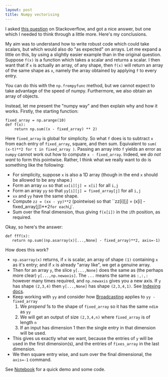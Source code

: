 ```yaml
---
layout: post
title: Numpy vectorising
---
```


I asked [this question](http://stackoverflow.com/questions/43000309/vectorise-numpy-code-on-demand) on Stackoverflow, and got a nice answer, but one which I needed to think through a little more.  Here's my conclusions.

My aim was to understand how to write robust code which could take scalars, but which would also do "as expected" on arrays.  Let me expand a little on this, by using a slightly easier example than in the original question.  Suppose `f(x)` is a function which takes a scalar and returns a scalar.  I then want that if `x` is actually an array, of any shape, then `f(x)` will return an array of the same shape as `x`, namely the array obtained by applying `f` to every entry.

<!--more-->

You can do this with the `np.frompyfunc` method, but we cannot expect to take advantage of the speed of numpy.  Furthermore, we also obtain an array of objects.

Instead, let me present the "numpy way" and then explain why and how it works.  Firstly, the starting function:

    fixed_array = np.arange(10)
	def f(x):
        return np.sum((x - fixed_array) ** 2)

Here `fixed_array` is global for simplicity.  So what `f` does is to subtract `x` from each entry of `fixed_array`, square, and then sum.  Equivalent to `sum( (x-t)**2 for t in fixed_array )`.  Passing an array into `f` yields an error as `numpy` cannot work out how to compute `x - fixed_array`.  Indeed, we _do not want_ to form this pointwise.  Rather, I think what we really want to do is something like the following:

- For simplicity, suppose `x` is also a 1D array (though in the end `x` should be allowed to be any shape.)   
- Form an array `xx` so that `xx[i][j] = x[i]` for all `i,j`
- Form an array `yy` so that `yy[i][j] = fixed_array[j]` for all `i,j`
- `xx` and `yy` have the same shape.
- Compute `zz = (xx - yy)**2` (pointwise) so that ``zz[i][j] = (x[i] - fixed_array[j])**2` for each `i,j`.
- Sum over the final dimension, thus giving `f(x[i])` in the `i`th position, as required.  

Okay, so here's the answer:

    def fff(x):
       return np.sum((np.asarray(x)[...,None] - fixed_array)**2, axis=-1)

How does this work?

- `np.asarray(x)` returns, if `x` is scalar, an array of shape `(1)` containing `x` as it's entry; and if `x` is already "array like", we get a genuine array.
- Then for an array `y`, the slice `y[...,None]` does the same as (the perhaps more clear) `y[...,np.newaxis]`.  The `...` means the same as `:,:,:` however many times required, and `np.newaxis` gives you a new axis.  If `y` has shape `(2,3,4)` then `y[...,None]` has shape `(2,3,4,1)`.  See [Indexing docs](https://docs.scipy.org/doc/numpy/reference/arrays.indexing.html). 
- Keep working with `yy` and consider how [Broadcasting](https://docs.scipy.org/doc/numpy/reference/ufuncs.html#broadcasting) applies to `yy - fixed_array`
   1. We _prepend_ 1s to the shape of `fixed_array` so it has the same `ndim` as `yy`
   2. We will get an output of size `(2,3,4,n)` where `fixed_array` is of length `n`
   3. If an input has dimension 1 then the single entry in that dimension will be used.
- This gives us exactly what we want, because the entries of `y` will be used in the first dimension(s), and the entries of `fixes_array` in the last dimension.
- We then square entry wise, and sum over the final dimensional, the `axis=-1` command.

See [Notebook](https://github.com/MatthewDaws/Python_bits/blob/master/ipython_notebooks/Numpy%20vectorising.ipynb) for a quick demo and some code.